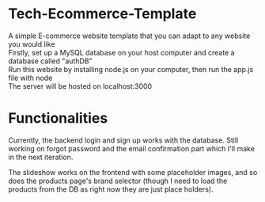 # Tech-Ecommerce-Template

A simple E-commerce website template that you can adapt to any website you would like<br>
Firstly, set up a MySQL database on your host computer and create a database called "authDB"<br>
Run this website by installing node.js on your computer, then run the app.js file with node<br>
The server will be hosted on localhost:3000

# Functionalities
Currently, the backend login and sign up works with the database. Still working on forgot password and the email confirmation part which I'll make in the next iteration.<br>

The slideshow works on the frontend with some placeholder images, and so does the products page's brand selector (though I need to load the products from the DB as right now they are just place holders).
 
